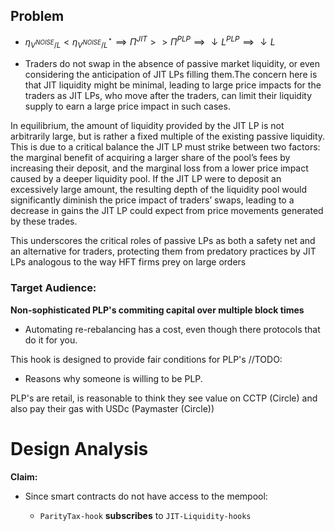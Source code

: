 ## Problem

- $\eta_{V^{NOISE}/L} < \eta^{\star}_{V^{NOISE}/L} \implies \Pi^{JIT} >> \Pi^{PLP} \implies \downarrow L^{PLP} \implies \downarrow L$

- Traders do not swap in the absence of
passive market liquidity, or even considering the anticipation of JIT LPs filling them.The concern here is that JIT liquidity might be minimal, leading to large price impacts for the traders as JIT LPs, who move after the traders, can limit their liquidity supply to earn a large price impact in such
cases.


In equilibrium, the amount of liquidity provided by the JIT LP is not arbitrarily large, but is rather
a fixed multiple of the existing passive liquidity. This is due to a critical balance the JIT LP must strike
between two factors: the marginal benefit of acquiring a larger share of the pool’s fees by increasing their
deposit, and the marginal loss from a lower price impact caused by a deeper liquidity pool. If the JIT LP
were to deposit an excessively large amount, the resulting depth of the liquidity pool would significantly
diminish the price impact of traders’ swaps, leading to a decrease in gains the JIT LP could expect from price
movements generated by these trades.

 This underscores the critical roles of passive LPs as both a safety net and an alternative for traders,
protecting them from predatory practices by JIT LPs analogous to the way HFT firms prey on large orders


### Target Audience:
**Non-sophisticated PLP's commiting capital over multiple block times**
- Automating re-rebalancing has a cost, even though there protocols that do it for you.

This hook is designed to provide fair conditions for PLP's
//TODO:
- Reasons why someone is willing to be PLP.

PLP's are retail, is reasonable to think they see value on CCTP (Circle) and also pay their gas with USDc (Paymaster (Circle))



# Design Analysis

**Claim:** 

- Since smart contracts do not have access to the mempool:
  
  -  `ParityTax-hook` **subscribes** to `JIT-Liquidity-hooks`

